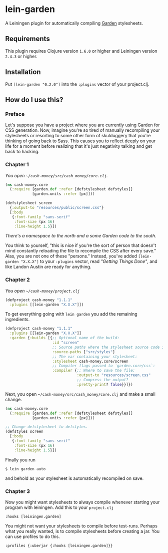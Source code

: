 # lein-garden

A Leiningen plugin for automatically compiling
[Garden](https://github.com/noprompt/garden) stylesheets.

## Requirements

This plugin requires Clojure version `1.6.0` or higher and Leiningen 
version `2.4.3` or higher.

## Installation

Put `[lein-garden "0.2.0"]` into the `:plugins` vector of your project.clj.

## How do I use this?

### Preface

Let's suppose you have a project where you are currently using Garden
for CSS generation. Now, imagine you're so tired of manually
recompiling your stylesheets or resorting to some other form
of skulduggery that you're thinking of going back to Sass. This causes
you to reflect deeply on your life for a moment before realizing
that it's just negativity talking and get back to hacking.

### Chapter 1

*You open `~/cash-money/src/cash_money/core.clj`.*

```clojure
(ns cash-money.core
  (:require [garden.def :refer [defstylesheet defstyles]]
            [garden.units :refer [px]]))

(defstylesheet screen
  {:output-to "resources/public/screen.css"}
  [:body
   {:font-family "sans-serif"
    :font-size (px 16)
    :line-height 1.5}])
```

*There's a namespace to the north and a some Garden code to the
south.*

You think to yourself, "this is nice if you're the sort of person that
doesn't mind constantly reloading the file to recompile the CSS after
every save." Alas, you are not one of these "persons." Instead, you've
added `[lein-garden "X.X.X"]` to your `:plugins` vector, read
*"Getting Things Done"*, and like Landon Austin are ready for
anything.

### Chapter 2

*You open `~/cash-money/project.clj`*

```clojure
(defproject cash-money "1.1.1"
  :plugins [[lein-garden "X.X.X"]])
```

To get everything going with `lein garden` you add the remaining
ingredients.

```clojure
(defproject cash-money "1.1.1"
  :plugins [[lein-garden "X.X.X"]]
  :garden {:builds [{;; Optional name of the build:
                     :id "screen"
                     ;; Source paths where the stylesheet source code is
                     :source-paths ["src/styles"]
                     ;; The var containing your stylesheet:
                     :stylesheet cash-money.core/screen
                     ;; Compiler flags passed to `garden.core/css`:
                     :compiler {;; Where to save the file:
                                :output-to "resources/screen.css"
                                ;; Compress the output?
                                :pretty-print? false}}]})
```

Next, you open `~/cash-money/src/cash_money/core.clj` and make a small change.

```clojure
(ns cash-money.core
  (:require [garden.def :refer [defstylesheet defstyles]]
            [garden.units :refer [px]]))

;; Change defstylesheet to defstyles.
(defstyles screen
  [:body
   {:font-family "sans-serif"
    :font-size (px 16)
    :line-height 1.5}])
```

Finally you run

```shell
$ lein garden auto
```

and behold as your stylesheet is automatically recompiled on save.

### Chapter 3

Now you might want stylesheets to always compile whenever starting your program with leiningen.
Add this to your `project.clj`

```:hooks [leiningen.garden]```

You might not want your stylesheets to compile before test-runs.
Perhaps what you really wanted, is to compile stylesheets before creating a jar.
You can use profiles to do this.

```:profiles {:uberjar {:hooks [leiningen.garden]}}```
